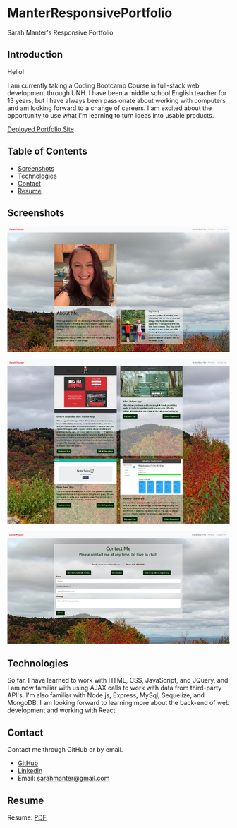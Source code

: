 # ManterResponsivePortfolio

Sarah Manter's Responsive Portfolio

## Introduction

Hello!

I am currently taking a Coding Bootcamp Course in full-stack web development through UNH. I have been a middle school English teacher for 13 years, but I have always been passionate about working with computers and am looking forward to a change of careers. I am excited about the opportunity to use what I'm learning to turn ideas into usable products.

[Deployed Portfolio Site](https://smanter82.github.io/ManterResponsivePortfolio/)

## Table of Contents

- [Screenshots](#Screenshots)
- [Technologies](#Technologies)
- [Contact](#Contact)
- [Resume](#Resume)

## Screenshots

![HomePage](./Assets/Images/Screenshots/homePageScreenshot.png)

![Portfolio](./Assets/Images/Screenshots/portfolioScreenshot.png)

![Contact](./Assets/Images/Screenshots/contactScreenshot.png)

## Technologies

So far, I have learned to work with HTML, CSS, JavaScript, and JQuery, and I am now familiar with using AJAX calls to work with data from third-party API's. I'm also familiar with Node.js, Express, MySql, Sequelize, and MongoDB. I am looking forward to learning more about the back-end of web development and working with React.

## Contact

Contact me through GitHub or by email.

- [GitHub](https://github.com/smanter82)
- [LinkedIn](https://www.linkedin.com/in/sarah-manter-40881877/)
- Email: sarahmanter@gmail.com

## Resume

Resume: [PDF](./public/Assets/Sarah_Manter_Resume.pdf)
